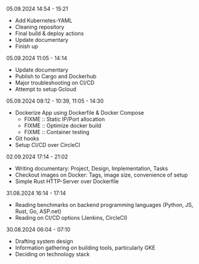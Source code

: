 05.09.2024 14:54 - 15:21
- Add Kubernetes-YAML
- Cleaning repository
- Final build & deploy actions
- Update documentary
- Finish up

05.09.2024 11:05 - 14:14
- Update documentary
- Publish to Cargo and Dockerhub
- Major troubleshooting on CI/CD
- Attempt to setup Gcloud

05.09.2024 08:12 - 10:39, 11:05 - 14:30
- Dockerize App using Dockerfile & Docker Compose
  - FIXME :: Static IP/Port allocation
  - FIXME :: Optimize docker build
  - FIXME :: Container testing
- Git hooks
- Setup CI/CD over CircleCI

02.09.2024 17:14 - 21:02
- Writing documentary: Project, Design, Implementation, Tasks
- Checkout images on Docker: Tags, image size, convenience of setup
- Simple Rust HTTP-Server over Dockerfile

31.08.2024 16:14 - 17:14
- Reading benchmarks on backend programming languages (Python, JS, Rust, Go, ASP.net)
- Reading on CI/CD options (Jenkins, CircleCI)

30.08.2024 06:04 - 07:10
- Drafting system design
- Information gathering on building tools, particularly GKE
- Deciding on technology stack

